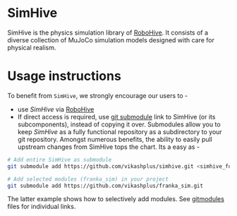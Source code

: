 # SimHive
SimHive is the physics simulation library of [RoboHive](https://sites.google.com/view/robohive). It consists of a diverse collection of MuJoCo simulation models designed with care for physical realism.

# Usage instructions
To benefit from `SimHive`, we strongly encourage our users to -
- use *SimHive* via [RoboHive](https://sites.google.com/view/robohive)
- If direct access is required, use [git submodule](https://git-scm.com/book/en/v2/Git-Tools-Submodules) link to SimHive (or its subcomponents), instead of copying it over. Submodules allow you to keep *SimHive* as a fully functional repository as a subdirectory to your git repository. Amongst numerous benefits, the ability to easily pull upstream changes from SimHive tops the chart. Its a easy as -
``` bash
# Add entire SimHive as submodule
git submodule add https://github.com/vikashplus/simhive.git <simhive_folder_path>

# Add selected modules (franka_sim) in your project
git submodule add https://github.com/vikashplus/franka_sim.git
```
The latter example shows how to selectively add modules. See [gitmodules](.gitmodules) files for individual links.